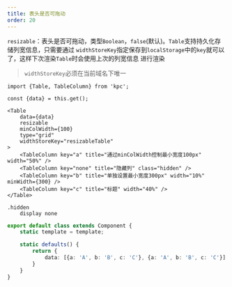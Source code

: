```yaml
---
title: 表头是否可拖动
order: 20
---
```


`resizable`：表头是否可拖动，类型`Boolean`，`false`(默认)。`Table`支持持久化存储列宽信息，只需要通过
`widthStoreKey`指定保存到`localStorage`中的`key`就可以了，这样下次渲染`Table`时会使用上次的列宽信息
进行渲染

> `widthStoreKey`必须在当前域名下唯一

```vdt
import {Table, TableColumn} from 'kpc';

const {data} = this.get();

<Table 
    data={data}
    resizable
    minColWidth={100}
    type="grid"
    widthStoreKey="resizableTable"
>
    <TableColumn key="a" title="通过minColWidth控制最小宽度100px" width="50%" />
    <TableColumn key="none" title="隐藏列" class="hidden" />
    <TableColumn key="b" title="单独设置最小宽度300px" width="10%" minWidth={300} />
    <TableColumn key="c" title="标题" width="40%" />
</Table>
```

```styl
.hidden
    display none
```

```ts
export default class extends Component {
    static template = template;

    static defaults() {
        return {
            data: [{a: 'A', b: 'B', c: 'C'}, {a: 'A', b: 'B', c: 'C'}]
        }
    }
}
```
